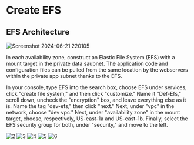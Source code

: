 # Create EFS

## EFS Architecture

![Screenshot 2024-06-21 220105](https://github.com/atharva5683/Hosting-WordPress-on-AWS-with-a-Secure-Three-Tier-VPC/assets/160429511/0016590d-8698-4720-8328-d5a565060b4d)

In each availability zone, construct an Elastic File System (EFS) with a mount target in the private data saubnet. The application code and configuration files can be pulled from the same location by the webservers within the private app subnet thanks to the EFS.

In your console, type EFS into the search box, choose EFS under services, click "create file system," and then click "customize." Name it "Def-Efs," scroll down, uncheck the "encryption" box, and leave everything else as it is. Name the tag "dev-efs," then click "next." Next, under "vpc" in the network, choose "dev vpc." Next, under "availability zone" in the mount target, choose, respectively, US-east-1a and US-east-1b. Finally, select the EFS security group for both, under "security," and move to the left. 

![2](https://github.com/atharva5683/Hosting-WordPress-on-AWS-with-a-Secure-Three-Tier-VPC/assets/160429511/a072736f-122b-462b-83ac-0ff57d8d937a)
![3](https://github.com/atharva5683/Hosting-WordPress-on-AWS-with-a-Secure-Three-Tier-VPC/assets/160429511/3e8749d8-fa1f-47b2-8055-dbcd6f6f1ded)
![4](https://github.com/atharva5683/Hosting-WordPress-on-AWS-with-a-Secure-Three-Tier-VPC/assets/160429511/8a9c3395-9b22-4b2d-9b87-0d4781450cfd)
![5](https://github.com/atharva5683/Hosting-WordPress-on-AWS-with-a-Secure-Three-Tier-VPC/assets/160429511/dd8bd684-34c1-4e3d-802f-8e8784106433)
![6](https://github.com/atharva5683/Hosting-WordPress-on-AWS-with-a-Secure-Three-Tier-VPC/assets/160429511/9e2c5b20-efe8-4253-920d-8b3f1932b258)

